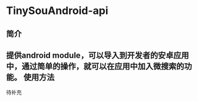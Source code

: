 TinySouAndroid-api
==================
简介
-----
提供android module，可以导入到开发者的安卓应用中，通过简单的操作，就可以在应用中加入微搜索的功能。
使用方法
--------
待补充

